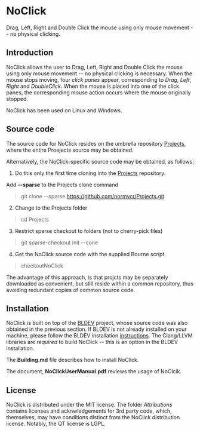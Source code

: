 # NoClick
Drag, Left, Right and Double Click the mouse using only mouse movement -- no physical clicking.

## Introduction
NoClick allows the user to Drag, Left, Right and Double Click the mouse using only mouse movement -- no physical clicking is necessary.  When the mouse stops moving, four *click panes* appear, corresponding to *Drag*, *Left*, *Right* and *DoubleClick*.  When the mouse is placed into one of the click panes, the corresponding mouse action occurs where the mouse originally stopped.

NoClick has been used on Linux and Windows.  


## Source code
The source code for NoClick resides on the umbrella repository [Projects](https://github.com/normvcr/Projects), where the entire Proejects source may be obtained.

Alternatively, the NoClick-specific source code may be obtained, as follows:

1. Do this only the first time cloning into the
[Projects](https://github.com/normvcr/Projects)
repository.

Add **--sparse** to the Projects clone command
>   git clone --sparse https://github.com/normvcr/Projects.git

2. Change to the Projects folder
>   cd Projects

3. Restrict sparse checkout to folders (not to cherry-pick files)
>   git sparse-checkout init --cone

4. Get the NoClick source code with the supplied Bourne script
>   checkoutNoClick

The advantage of this approach, is that projcts may be separately downloaded as convenient, but still reside within a common repository, thus avoiding redundant copies of common source code.

## Installation

NoClick is built on top of the [BLDEV](https://github.com/normvcr/BLDEV) project, whose source code was also obtained in the previous section.  If BLDEV is not already installed on your machine, please follow the BLDEV installation [instructions](https://github.com/normvcr/BLDEV/blob/master/BUILDING.md).  The Clang/LLVM libraries are *required* to build NoClick -- this is an option in the BLDEV installation.

The **Building.md** file describes how to install NoClick.

The document, **NoClickUserManual.pdf** reviews the usage of NoClcik.

## License
NoClick is distributed under the MIT license.  The folder *Attributions* contains licenses and acknwledgements for 3rd party code, which, themselves, may have conditions distinct from the NoClick distribution license.  Notably, the QT license is LGPL.
